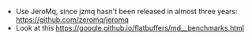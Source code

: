 - Use JeroMq, since jzmq hasn't been released in almost three years: https://github.com/zeromq/jeromq
- Look at this https://google.github.io/flatbuffers/md__benchmarks.html
